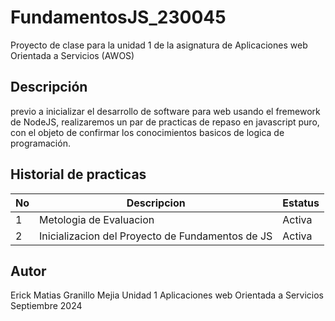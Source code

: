 # FundamentosJS_230045
Proyecto de clase para la unidad 1 de la asignatura de Aplicaciones web Orientada a Servicios (AWOS)

## Descripción

previo a inicializar el desarrollo de software para web usando el fremework de NodeJS, realizaremos un  par de practicas de repaso en javascript puro, con el objeto de confirmar los conocimientos basicos de logica de programación.

## Historial de practicas

|No|Descripcion|Estatus|
|--|--|--|
|1|Metologia de Evaluacion|Activa|
|2|Inicializacion del Proyecto de Fundamentos de JS|Activa|


## Autor 
Erick Matias Granillo Mejia 
Unidad 1
Aplicaciones web Orientada a Servicios
Septiembre 2024